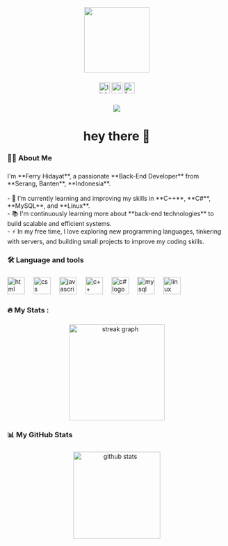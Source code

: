 <div align="center">
  <img height="150" src="https://media.giphy.com/media/M9gbBd9nbDrOTu1Mqx/giphy.gif" />
</div>

###

<div align="center">
  <img src="https://img.shields.io/static/v1?message=LinkedIn&logo=linkedin&label=&color=0077B5&logoColor=white&labelColor=&style=for-the-badge" height="25" alt="linkedin logo" />
  <img src="https://img.shields.io/static/v1?message=Instagram&logo=instagram&label=&color=E4405F&logoColor=white&labelColor=&style=for-the-badge" height="25" alt="instagram logo" />
  <img src="https://img.shields.io/static/v1?message=Facebook&logo=facebook&label=&color=1877F2&logoColor=white&labelColor=&style=for-the-badge" height="25" alt="facebook logo" />
</div>

###

<div align="center">
  <img src="https://visitor-badge.laobi.icu/badge?page_id=ferryhidayat.ferryhidayat" />
</div>

###

<h1 align="center">hey there 👋</h1>

###

<h3 align="left">👩‍💻  About Me</h3>

###

<p align="left">I'm **Ferry Hidayat**, a passionate **Back-End Developer** from **Serang, Banten**, **Indonesia**.<br><br>- 🔭 I’m currently learning and improving my skills in **C++**, **C#**, **MySQL**, and **Linux**.<br>- 📚 I'm continuously learning more about **back-end technologies** to build scalable and efficient systems.<br>- ⚡ In my free time, I love exploring new programming languages, tinkering with servers, and building small projects to improve my coding skills.</p>

###

<h3 align="left">🛠 Language and tools</h3>

###

<div align="left">
  <img src="https://cdn.jsdelivr.net/gh/devicons/devicon/icons/html5/html5-original-wordmark.svg" height="40" alt="html logo" />
  <img width="12" />
  <img src="https://cdn.jsdelivr.net/gh/devicons/devicon/icons/css3/css3-original-wordmark.svg" height="40" alt="css logo" />
  <img width="12" />
  <img src="https://cdn.jsdelivr.net/gh/devicons/devicon/icons/javascript/javascript-original.svg" height="40" alt="javascript logo" />
  <img width="12" />
  <img src="https://cdn.jsdelivr.net/gh/devicons/devicon/icons/cplusplus/cplusplus-original.svg" height="40" alt="c++ logo" />
  <img width="12" />
  <img src="https://cdn.jsdelivr.net/gh/devicons/devicon/icons/csharp/csharp-original.svg" height="40" alt="c# logo" />
  <img width="12" />
  <img src="https://cdn.jsdelivr.net/gh/devicons/devicon/icons/mysql/mysql-original-wordmark.svg" height="40" alt="mysql logo" />
  <img width="12" />
  <img src="https://cdn.jsdelivr.net/gh/devicons/devicon/icons/linux/linux-original.svg" height="40" alt="linux logo" />
</div>

###

<h3 align="left">🔥   My Stats :</h3>

###

<div align="center">
  <img src="https://streak-stats.demolab.com?user=ferryhidayat&locale=en&mode=daily&theme=dark&hide_border=false&border_radius=5&order=3" height="220" alt="streak graph" />
</div>

###

<h3 align="left">📊 My GitHub Stats</h3>

###

<div align="center">
  <img src="https://github-readme-stats.vercel.app/api?username=ferryhidayat&show_icons=true&theme=radical&count_private=true" height="200" alt="github stats" />
</div>

###
